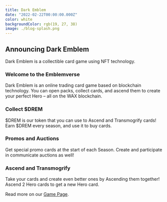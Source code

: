 ```yaml
---
title: Dark Emblem
date: "2022-02-22T00:00:00.000Z"
color: white
backgroundColor: rgb(19, 27, 38)
image: ./blog-splash.png
---
```


## Announcing Dark Emblem

Dark Emblem is a collectible card game using NFT technology.

### Welcome to the Emblemverse

Dark Emblem is an online trading card game based on blockchain technology. You can open packs, collect cards, and ascend them to create your perfect Hero – all on the WAX blockchain.

### Collect $DREM

$DREM is our token that you can use to Ascend and Transmogrify cards! Earn $DREM every season, and use it to buy cards.

### Promos and Auctions

Get special promo cards at the start of each Season. Create and participate in communicate auctions as well!

### Ascend and Transmogrify

Take your cards and create even better ones by Ascending them together! Ascend 2 Hero cards to get a new Hero card.

Read more on our [Game Page](/games/darkemblem).
